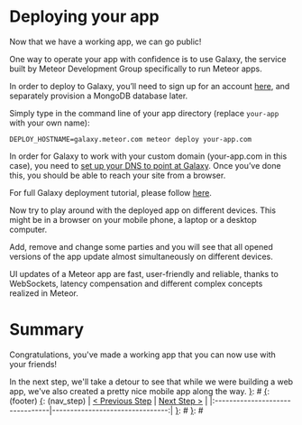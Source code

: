 [__prod__]: #
[{]: <region> (header)

[}]: #
[{]: <region> (body)
# Deploying your app

Now that we have a working app, we can go public!

One way to operate your app with confidence is to use Galaxy, the service built by Meteor Development Group specifically to run Meteor apps.

In order to deploy to Galaxy, you’ll need to sign up for an account [here](https://www.meteor.com/galaxy/signup), and separately provision a MongoDB database later.

Simply type in the command line of your app directory
(replace `your-app` with your own name):

    DEPLOY_HOSTNAME=galaxy.meteor.com meteor deploy your-app.com

In order for Galaxy to work with your custom domain (your-app.com in this case), you need to [set up your DNS to point at Galaxy](https://galaxy.meteor.com/help/configuring-dns). Once you’ve done this, you should be able to reach your site from a browser.

For full Galaxy deployment tutorial, please follow [here](http://guide.meteor.com/deployment.html#deployment-options).

Now try to play around with the deployed app on different devices.
This might be in a browser on your mobile phone, a laptop or a desktop computer.

Add, remove and change some parties and you will see that all opened versions of the app update
almost simultaneously on different devices.

UI updates of a Meteor app are fast, user-friendly and reliable,
thanks to WebSockets, latency compensation and different complex concepts realized in Meteor.

# Summary

Congratulations, you've made a working app that you can now use with your friends!

In the next step, we'll take a detour to see that while we were building a web app, we've also created a pretty nice mobile app along the way.
[}]: #
[{]: <region> (footer)
[{]: <helper> (nav_step)
| [< Previous Step](step10.md) | [Next Step >](step12.md) |
|:--------------------------------|--------------------------------:|
[}]: #
[}]: #
